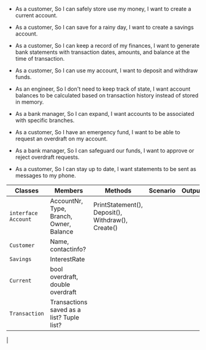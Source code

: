- As a customer,
So I can safely store use my money,
I want to create a current account.

- As a customer,
So I can save for a rainy day,
I want to create a savings account.

- As a customer,
So I can keep a record of my finances,
I want to generate bank statements with transaction dates, amounts, and balance at the time of transaction.

- As a customer,
So I can use my account,
I want to deposit and withdraw funds.

- As an engineer,
So I don't need to keep track of state,
I want account balances to be calculated based on transaction history instead of stored in memory.

- As a bank manager,
So I can expand,
I want accounts to be associated with specific branches.

- As a customer,
So I have an emergency fund,
I want to be able to request an overdraft on my account.

- As a bank manager,
So I can safeguard our funds,
I want to approve or reject overdraft requests.

- As a customer,
So I can stay up to date,
I want statements to be sent as messages to my phone.



| Classes                  | Members                                                | Methods                           | Scenario                                                     | Outputs |
|--------------------------|--------------------------------------------------------|-----------------------------------|--------------------------------------------------------------|---------|
| `interface Account`      | AccountNr, Type, Branch, Owner, Balance                |  PrintStatement(), Deposit(), Withdraw(), Create() |                                             |         |
| `Customer`               | Name, contactinfo?                                     |                                   |                                                              |         |
| `Savings`                | InterestRate                                           |                                   |                                                              |         |
| `Current`                | bool overdraft, double overdraft                       |                                   |                                                              |         |
| `Transaction`            | Transactions saved as a list? Tuple list?              |          |               | |
|        